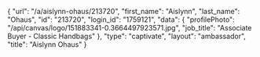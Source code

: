 {
    "url": "\/a\/aislynn-ohaus\/213720",
    "first_name": "Aislynn",
    "last_name": "Ohaus",
    "id": "213720",
    "login_id": "1759121",
    "data": {
        "profilePhoto": "\/api\/canvas\/logo\/151883341-0.3664497923571.jpg",
        "job_title": "Associate Buyer - Classic Handbags"
    },
    "type": "captivate",
    "layout": "ambassador",
    "title": "Aislynn Ohaus"
}